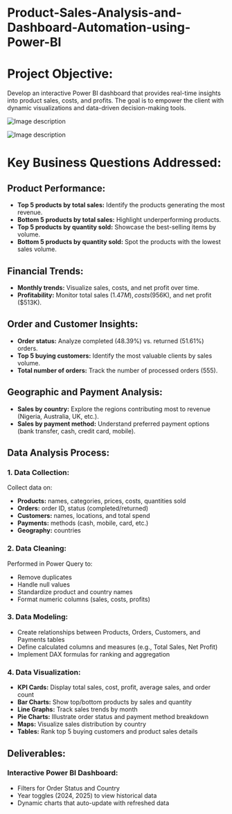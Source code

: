 # Product-Sales-Analysis-and-Dashboard-Automation-using-Power-BI
# Project Objective:
Develop an interactive Power BI dashboard that provides real-time insights into product sales, costs, and profits. The goal is to empower the client with dynamic visualizations and data-driven decision-making tools.

![Image description](https://i.postimg.cc/BQMGL3Zx/Screenshot-from-2025-03-01-14-32-00.png)


![Image description](https://i.postimg.cc/J41Lz08r/Screenshot-from-2025-03-01-14-32-36.png)


# Key Business Questions Addressed:
## Product Performance:

- **Top 5 products by total sales:** Identify the products generating the most revenue.
- **Bottom 5 products by total sales:** Highlight underperforming products.
- **Top 5 products by quantity sold:** Showcase the best-selling items by volume.
- **Bottom 5 products by quantity sold:** Spot the products with the lowest sales volume.
## Financial Trends:

- **Monthly trends:** Visualize sales, costs, and net profit over time.
- **Profitability:** Monitor total sales ($1.47M), costs ($956K), and net profit ($513K).
## Order and Customer Insights:

- **Order status:** Analyze completed (48.39%) vs. returned (51.61%) orders.
- **Top 5 buying customers:** Identify the most valuable clients by sales volume.
- **Total number of orders:** Track the number of processed orders (555).
## Geographic and Payment Analysis:

- **Sales by country:** Explore the regions contributing most to revenue (Nigeria, Australia, UK, etc.).
- **Sales by payment method:** Understand preferred payment options (bank transfer, cash, credit card, mobile).
## Data Analysis Process:
### 1. Data Collection:
Collect data on:

- **Products:** names, categories, prices, costs, quantities sold
- **Orders:** order ID, status (completed/returned)
- **Customers:** names, locations, and total spend
- **Payments:** methods (cash, mobile, card, etc.)
- **Geography:** countries
### 2. Data Cleaning:
Performed in Power Query to:

- Remove duplicates
- Handle null values
- Standardize product and country names
- Format numeric columns (sales, costs, profits)
### 3. Data Modeling:
- Create relationships between Products, Orders, Customers, and Payments tables
- Define calculated columns and measures (e.g., Total Sales, Net Profit)
- Implement DAX formulas for ranking and aggregation
### 4. Data Visualization:
- **KPI Cards:** Display total sales, cost, profit, average sales, and order count
- **Bar Charts:** Show top/bottom products by sales and quantity
- **Line Graphs:** Track sales trends by month
- **Pie Charts:** Illustrate order status and payment method breakdown
- **Maps:** Visualize sales distribution by country
- **Tables:** Rank top 5 buying customers and product sales details
## Deliverables:
### Interactive Power BI Dashboard:

- Filters for Order Status and Country
- Year toggles (2024, 2025) to view historical data
- Dynamic charts that auto-update with refreshed data
